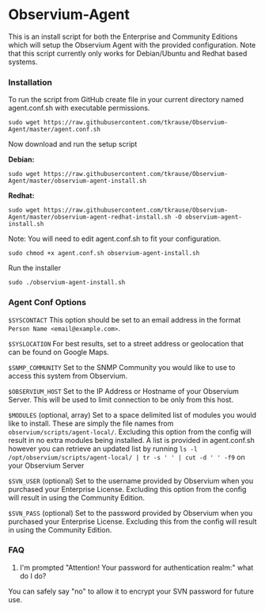 # Observium-Agent
This is an install script for both the Enterprise and Community Editions which will setup the Observium Agent with the provided configuration. Note that this script currently only works for Debian/Ubuntu and Redhat based systems.

### Installation
To run the script from GitHub create file in your current directory named agent.conf.sh with executable permissions.

`sudo wget https://raw.githubusercontent.com/tkrause/Observium-Agent/master/agent.conf.sh`

Now download and run the setup script

**Debian:**

`sudo wget https://raw.githubusercontent.com/tkrause/Observium-Agent/master/observium-agent-install.sh`

**Redhat:**

`sudo wget https://raw.githubusercontent.com/tkrause/Observium-Agent/master/observium-agent-redhat-install.sh -O observium-agent-install.sh`

Note: You will need to edit agent.conf.sh to fit your configuration.

`sudo chmod +x agent.conf.sh observium-agent-install.sh`

Run the installer

`sudo ./observium-agent-install.sh`

### Agent Conf Options
`$SYSCONTACT` This option should be set to an email address in the format `Person Name <email@example.com>`.

`$SYSLOCATION` For best results, set to a street address or geolocation that can be found on Google Maps.

`$SNMP_COMMUNITY` Set to the SNMP Community you would like to use to access this system from Observium.

`$OBSERVIUM_HOST` Set to the IP Address or Hostname of your Observium Server. This will be used to limit connection to be only from this host.

`$MODULES` (optional, array) Set to a space delimited list of modules you would like to install. These are simply the file names from `observium/scripts/agent-local/`. Excluding this option from the config will result in no extra modules being installed. A list is provided in agent.conf.sh however you can retrieve an updated list by running `ls -l /opt/observium/scripts/agent-local/ | tr -s ' ' | cut -d ' ' -f9` on your Observium Server

`$SVN_USER` (optional) Set to the username provided by Observium when you purchased your Enterprise License. Excluding this option from the config will result in using the Community Edition. 

`$SVN_PASS` (optional) Set to the password provided by Observium when you purchased your Enterprise License. Excluding this from the config will result in using the Community Edition. 

### FAQ
1. I'm prompted "Attention! Your password for authentication realm:" what do I do?

You can safely say "no" to allow it to encrypt your SVN password for future use.
